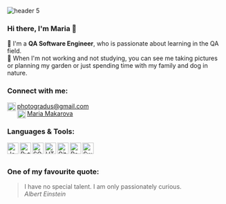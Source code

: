 ![header 5](https://user-images.githubusercontent.com/71404498/193719861-2a81e67e-edc0-45b1-8043-7cc8314836b0.jpg)



### Hi there, I'm Maria :wave:     

:small_orange_diamond: I'm a <strong>QA Software Engineer</strong>, who is passionate about learning in the QA field.       
:small_orange_diamond: When I'm not working and not studying, you can see me taking pictures or planning my garden or just spending time with my family and dog in nature.<br>

### Connect with me:

<img align="left" alt="email" width="20px" src="https://toppng.com/uploads/preview/orange-transparent-email-icon-red-email-icons-11563007385mpkiku3cqg.png"><photogradus@gmail.com>  
<img align="left" alt="Linkedin" width="20px" src="https://upload.wikimedia.org/wikipedia/commons/thumb/c/ca/LinkedIn_logo_initials.png/240px-LinkedIn_logo_initials.png">[Maria Makarova](https://www.linkedin.com/in/mari-makarova/) 

### Languages & Tools:
<img align="left" alt="JavaScript" width="26px" src="https://upload.wikimedia.org/wikipedia/commons/6/6a/JavaScript-logo.png">
<img align="left" alt="Python" width="26px" src="https://cdn4.iconfinder.com/data/icons/logos-and-brands/512/267_Python_logo-512.png">
<img align="left" alt="SQL" width="26px" src="https://cdn3.iconfinder.com/data/icons/pixel-perfect-at-24px-volume-7/24/5106-128.png">
<img align="left" alt="HTML" width="26px" src="https://cdn1.iconfinder.com/data/icons/logotypes/32/badge-html-5-128.png">
<img align="left" alt="GitHub" width="26px" src="https://cdn4.iconfinder.com/data/icons/ionicons/512/icon-social-github-128.png">
<img align="left" alt="Postman" width="26px" src="https://iconape.com/wp-content/png_logo_vector/postman.png">
<img align="left" alt="Swagger" width="26px" src="https://miro.medium.com/max/300/1*2DKX6fd0wlVbbjff_noWHg.png">
<br>
<br>

### One of my favourite quote:

> I have no special talent. I am only passionately curious.       
*Albert Einstein*
